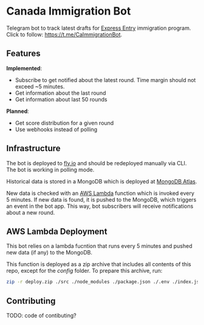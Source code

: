 # Canada Immigration Bot

Telegram bot to track latest drafts for [Express Entry](https://www.canada.ca/en/immigration-refugees-citizenship/services/immigrate-canada/express-entry.html) immigration program. Click to follow: https://t.me/CaImmigrationBot.

## Features

**Implemented**:

- Subscribe to get notified about the latest round. Time margin should not exceed ~5 minutes.
- Get information about the last round
- Get information about last 50 rounds

**Planned**:

- Get score distribution for a given round
- Use webhooks instead of polling

## Infrastructure

The bot is deployed to [fly.io](http://fly.io/) and should be redeployed manually via CLI. The bot is working in polling mode.

Historical data is stored in a MongoDB which is deployed at [MongoDB Atlas](https://www.mongodb.com/atlas).

New data is checked with an [AWS Lambda](https://aws.amazon.com/lambda/) function which is invoked every 5 minutes. If new data is found, it is pushed to the MongoDB, which triggers an event in the bot app. This way, bot subscribers will receive notifications about a new round.

## AWS Lambda Deployment

This bot relies on a lambda fucntion that runs every 5 minutes and pushed new data (if any) to the MongoDB.

This function is deployed as a zip archive that includes all contents of this repo, except for the _config_ folder. To prepare this archive, run:

```sh
zip -r deploy.zip ./src ./node_modules ./package.json ./.env ./index.js
```

## Contributing

TODO: code of contibuting?

